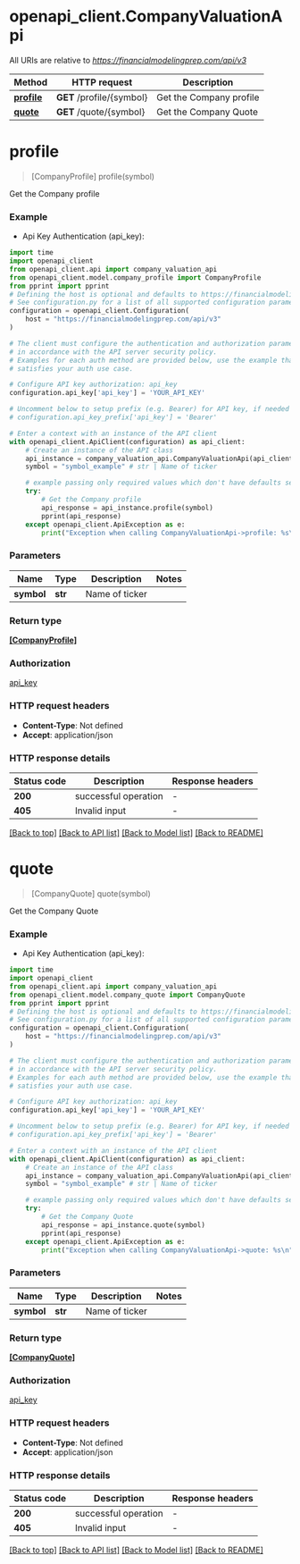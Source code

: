 # openapi_client.CompanyValuationApi

All URIs are relative to *https://financialmodelingprep.com/api/v3*

Method | HTTP request | Description
------------- | ------------- | -------------
[**profile**](CompanyValuationApi.md#profile) | **GET** /profile/{symbol} | Get the Company profile
[**quote**](CompanyValuationApi.md#quote) | **GET** /quote/{symbol} | Get the Company Quote


# **profile**
> [CompanyProfile] profile(symbol)

Get the Company profile



### Example

* Api Key Authentication (api_key):
```python
import time
import openapi_client
from openapi_client.api import company_valuation_api
from openapi_client.model.company_profile import CompanyProfile
from pprint import pprint
# Defining the host is optional and defaults to https://financialmodelingprep.com/api/v3
# See configuration.py for a list of all supported configuration parameters.
configuration = openapi_client.Configuration(
    host = "https://financialmodelingprep.com/api/v3"
)

# The client must configure the authentication and authorization parameters
# in accordance with the API server security policy.
# Examples for each auth method are provided below, use the example that
# satisfies your auth use case.

# Configure API key authorization: api_key
configuration.api_key['api_key'] = 'YOUR_API_KEY'

# Uncomment below to setup prefix (e.g. Bearer) for API key, if needed
# configuration.api_key_prefix['api_key'] = 'Bearer'

# Enter a context with an instance of the API client
with openapi_client.ApiClient(configuration) as api_client:
    # Create an instance of the API class
    api_instance = company_valuation_api.CompanyValuationApi(api_client)
    symbol = "symbol_example" # str | Name of ticker

    # example passing only required values which don't have defaults set
    try:
        # Get the Company profile
        api_response = api_instance.profile(symbol)
        pprint(api_response)
    except openapi_client.ApiException as e:
        print("Exception when calling CompanyValuationApi->profile: %s\n" % e)
```


### Parameters

Name | Type | Description  | Notes
------------- | ------------- | ------------- | -------------
 **symbol** | **str**| Name of ticker |

### Return type

[**[CompanyProfile]**](CompanyProfile.md)

### Authorization

[api_key](../README.md#api_key)

### HTTP request headers

 - **Content-Type**: Not defined
 - **Accept**: application/json


### HTTP response details
| Status code | Description | Response headers |
|-------------|-------------|------------------|
**200** | successful operation |  -  |
**405** | Invalid input |  -  |

[[Back to top]](#) [[Back to API list]](../README.md#documentation-for-api-endpoints) [[Back to Model list]](../README.md#documentation-for-models) [[Back to README]](../README.md)

# **quote**
> [CompanyQuote] quote(symbol)

Get the Company Quote



### Example

* Api Key Authentication (api_key):
```python
import time
import openapi_client
from openapi_client.api import company_valuation_api
from openapi_client.model.company_quote import CompanyQuote
from pprint import pprint
# Defining the host is optional and defaults to https://financialmodelingprep.com/api/v3
# See configuration.py for a list of all supported configuration parameters.
configuration = openapi_client.Configuration(
    host = "https://financialmodelingprep.com/api/v3"
)

# The client must configure the authentication and authorization parameters
# in accordance with the API server security policy.
# Examples for each auth method are provided below, use the example that
# satisfies your auth use case.

# Configure API key authorization: api_key
configuration.api_key['api_key'] = 'YOUR_API_KEY'

# Uncomment below to setup prefix (e.g. Bearer) for API key, if needed
# configuration.api_key_prefix['api_key'] = 'Bearer'

# Enter a context with an instance of the API client
with openapi_client.ApiClient(configuration) as api_client:
    # Create an instance of the API class
    api_instance = company_valuation_api.CompanyValuationApi(api_client)
    symbol = "symbol_example" # str | Name of ticker

    # example passing only required values which don't have defaults set
    try:
        # Get the Company Quote
        api_response = api_instance.quote(symbol)
        pprint(api_response)
    except openapi_client.ApiException as e:
        print("Exception when calling CompanyValuationApi->quote: %s\n" % e)
```


### Parameters

Name | Type | Description  | Notes
------------- | ------------- | ------------- | -------------
 **symbol** | **str**| Name of ticker |

### Return type

[**[CompanyQuote]**](CompanyQuote.md)

### Authorization

[api_key](../README.md#api_key)

### HTTP request headers

 - **Content-Type**: Not defined
 - **Accept**: application/json


### HTTP response details
| Status code | Description | Response headers |
|-------------|-------------|------------------|
**200** | successful operation |  -  |
**405** | Invalid input |  -  |

[[Back to top]](#) [[Back to API list]](../README.md#documentation-for-api-endpoints) [[Back to Model list]](../README.md#documentation-for-models) [[Back to README]](../README.md)

